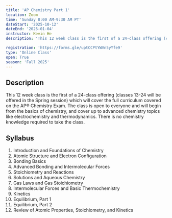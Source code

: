 ```yaml
---
title: 'AP Chemistry Part 1'
location: Zoom
time: 'Sunday 8:00 AM-9:30 AM PT'
dateStart: '2025-10-12'
dateEnd: '2025-01-04'
instructor: Kevin He
description: 'This 12 week class is the first of a 24-class offering (classes 13 through 24 will be offered in the Spring session) which will cover the full curriculum covered on the AP® Chemistry Exam.'

registration: 'https://forms.gle/uptCCPtYWVn5yYfe9'
type: 'Online Class'
open: True
season: 'Fall 2025'
---
```


## Description

This 12 week class is the first of a 24-class offering (classes 13-24 will be offered in the Spring session) which will cover the full curriculum covered on the AP® Chemistry Exam. The class is open to everyone and will begin from the basics of chemistry, and cover up to advanced chemistry topics like electrochemistry and thermodynamics. There is no chemistry knowledge required to take the class.


## Syllabus

 1. Introduction and Foundations of Chemistry
 2. Atomic Structure and Electron Configuration
 3. Bonding Basics 
 4. Advanced Bonding and Intermolecular Forces
 5. Stoichiometry and Reactions
 6. Solutions and Aqueous Chemistry
 7. Gas Laws and Gas Stoichiometry
 8. Intermolecular Forces and Basic Thermochemistry
 9. Kinetics
 10. Equilibrium, Part 1
 11. Equilibrium, Part 2
 12. Review of Atomic Properties, Stoichiometry, and Kinetics